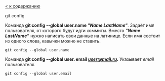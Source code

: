 [< к содержанию](./readme.md)

git config

Команда **git config --global user.name *"Name LastName"***. Задаёт имя пользователя, от которого будут идти коммиты. Вместо ***"Name LastName"*** нужно написать свои данные на латинице. Если имя состоит из одного слова, кавычки можно не ставить.

```bash=
git config --global user.name
```

Команда **git config --global user. email *user@mail.ru.*** Указывает *email* пользователя.

```bash=
git config --global user.email
```